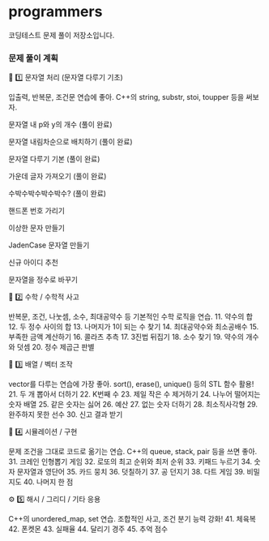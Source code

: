 # programmers

코딩테스트 문제 풀이 저장소입니다.

### 문제 풀이 계획

🧩 1️⃣ 문자열 처리 (문자열 다루기 기초)

입출력, 반복문, 조건문 연습에 좋아. C++의 string, substr, stoi, toupper 등을 써보자.

문자열 내 p와 y의 개수 (풀이 완료)

문자열 내림차순으로 배치하기 (풀이 완료)

문자열 다루기 기본 (풀이 완료)

가운데 글자 가져오기 (풀이 완료)

수박수박수박수박수? (풀이 완료)

핸드폰 번호 가리기

이상한 문자 만들기

JadenCase 문자열 만들기

신규 아이디 추천

문자열을 정수로 바꾸기

🔢 2️⃣ 수학 / 수학적 사고

반복문, 조건, 나눗셈, 소수, 최대공약수 등 기본적인 수학 로직을 연습. 11. 약수의 합 12. 두 정수 사이의 합 13. 나머지가 1이 되는 수 찾기 14. 최대공약수와 최소공배수 15. 부족한 금액 계산하기 16. 콜라츠 추측 17. 3진법 뒤집기 18. 소수 찾기 19. 약수의 개수와 덧셈 20. 정수 제곱근 판별

🧮 3️⃣ 배열 / 벡터 조작

vector를 다루는 연습에 가장 좋아.
sort(), erase(), unique() 등의 STL 함수 활용! 21. 두 개 뽑아서 더하기 22. K번째 수 23. 제일 작은 수 제거하기 24. 나누어 떨어지는 숫자 배열 25. 같은 숫자는 싫어 26. 예산 27. 없는 숫자 더하기 28. 최소직사각형 29. 완주하지 못한 선수 30. 신고 결과 받기

🧱 4️⃣ 시뮬레이션 / 구현

문제 조건을 그대로 코드로 옮기는 연습. C++의 queue, stack, pair 등을 쓰면 좋아. 31. 크레인 인형뽑기 게임 32. 로또의 최고 순위와 최저 순위 33. 키패드 누르기 34. 숫자 문자열과 영단어 35. 카드 뭉치 36. 덧칠하기 37. 공 던지기 38. 다트 게임 39. 비밀지도 40. 나머지 한 점

⚙️ 5️⃣ 해시 / 그리디 / 기타 응용

C++의 unordered_map, set 연습.
조합적인 사고, 조건 분기 능력 강화! 41. 체육복 42. 폰켓몬 43. 실패율 44. 달리기 경주 45. 추억 점수
